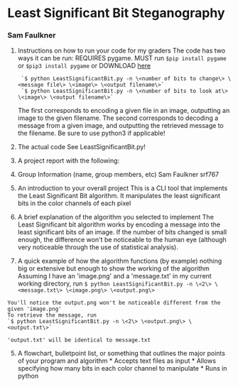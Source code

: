 
# Least Significant Bit Steganography

### Sam Faulkner

1. Instructions on how to run your code for my graders
	The code has two ways it can be run:
    REQUIRES pygame. MUST run `$pip install pygame` or `$pip3 install pygame` or DOWNLOAD [here](https://www.pygame.org/download.shtml)

		`$ python LeastSignificantBit.py -n \<number of bits to change\> \<message file\> \<image\> \<output filename\>`
		`$ python LeastSignificantBit.py -n \<number of bits to look at\> \<image\> \<output filename\>`

    The first corresponds to encoding a given file in an image, outputting an image to the given filename.
    The second corresponds to decoding a message from a given image, and outputting the retrieved message to the filename.
    Be sure to use python3 if applicable!

2. The actual code
	See LeastSignificantBit.py!

3. A project report with the following:
  1. Group Information (name, group members, etc)
		Sam Faulkner srf767
  2. An introduction to your overall project
		This is a CLI tool that implements the Least Significant Bit algorithm. It manipulates the least significant bits in the color channels of each pixel
  3. A brief explanation of the algorithm you selected to implement
    The Least Significant bit algorithm works by encoding a message into the least significant bits of an image. If the number of bits changed is
    small enough, the difference won't be noticeable to the human eye (although very noticeable through the use of statistical analysis).
  4. A quick example of how the algorithm functions (by example) nothing big or extensive but enough to show the working of the algorithm
  	Assuming I have an 'image.png' and a 'message.txt' in my current working directory, run
  	`$ python LeastSignificantBit.py -n \<2\> \<message.txt\> \<image.png\> \<output.png\>`

  	You'll notice the output.png won't be noticeable different from the given 'image.png'
  	To retrieve the message, run
  	`$ python LeastSignificantBit.py -n \<2\> \<output.png\> \<output.txt\>`

  	'output.txt' will be identical to message.txt
  5. A flowchart, bulletpoint list, or something that outlines the major points of your program and algorithm
    * Accepts text files as input
    * Allows specifying how many bits in each color channel to manipulate
    * Runs in python

